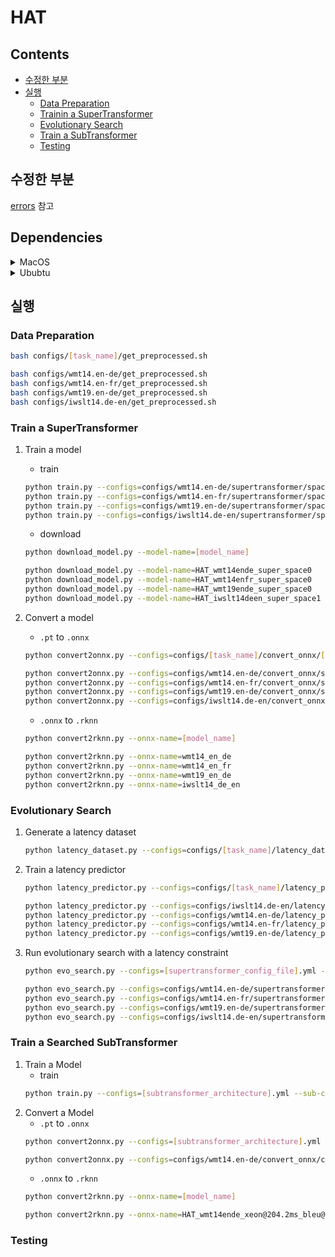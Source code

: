 
# HAT

## Contents
* [수정한 부분](#수정한-부분)  
* [실행](#실행)  
  * [Data Preparation](#data-preparation)  
  * [Trainin a SuperTransformer](#train-a-supertransformer)  
  * [Evolutionary Search](#evolutionary-search)
  * [Train a SubTransformer](#train-a-supertransformer)
  * [Testing](#testing)  



## 수정한 부분
[errors](https://github.com/ei-ai/HAT/tree/main/errors) 참고

## Dependencies
<details>
<summary> MacOS </summary>
<div markdown=1>

* OS: Sonoma 14.1
* GPU: 14개(Apple M3 Pro)
* Python = 3.9.21
* requirements.txt
    ```sh
    build==1.2.2.post1
    cffi==1.17.1
    click==8.1.8
    colorama==0.4.6
    coloredlogs==15.0.1
    ConfigArgParse==1.7
    Cython==3.0.11
    -e git+https://github.com/mit-han-lab/hardware-aware-transformers.git@70e5a279d080670208249fdd98ed731fa9bcc466#egg=fairseq
    fastBPE @ file:///Users/(생략)/hardware-aware-transformers/fastBPE
    filelock==3.16.1
    flatbuffers==24.12.23
    fsspec==2024.12.0
    humanfriendly==10.0
    importlib_metadata==8.5.0
    Jinja2==3.1.5
    joblib==1.4.2
    lxml==5.3.0
    MarkupSafe==3.0.2
    mpmath==1.3.0
    networkx==3.2.1
    numpy==2.0.2
    onnx==1.17.0
    onnxruntime==1.19.2
    packaging==24.2
    portalocker==3.0.0
    protobuf==5.29.2
    pycparser==2.22
    pyproject_hooks==1.2.0
    regex==2024.11.6
    sacrebleu==2.4.3
    sacremoses==0.1.1
    sympy==1.13.1
    tabulate==0.9.0
    tensorboardX==2.6.2.2
    tomli==2.2.1
    torch==2.5.1
    tqdm==4.67.1
    typing_extensions==4.12.2
    ujson==5.10.0
    zipp==3.21.0
    ```

</div>
</details>

<details>
<summary> Ububtu </summary>
<div markdown=1>

* OS: Ubuntu 22.04 LTS (Windows WSL 사용)
* Python = 3.9.21
* requirements.txt
    ```sh
    cffi==1.17.1
    click==8.1.8
    colorama==0.4.6
    coloredlogs==15.0.1
    ConfigArgParse==1.7
    Cython==3.0.11
    -e git+https://github.com/mit-han-lab/hardware-aware-transformers.git@70e5a279d080670208249fdd98ed731fa9bcc466#egg=fairseq
    fastBPE==0.1.1
    filelock==3.16.1
    flatbuffers==24.12.23
    fsspec==2024.12.0
    humanfriendly==10.0
    Jinja2==3.1.5
    joblib==1.4.2
    lxml==5.3.0
    MarkupSafe==3.0.2
    mpmath==1.3.0
    networkx==3.2.1
    numpy==2.0.2
    nvidia-cublas-cu12==12.4.5.8
    nvidia-cuda-cupti-cu12==12.4.127
    nvidia-cuda-nvrtc-cu12==12.4.127
    nvidia-cuda-runtime-cu12==12.4.127
    nvidia-cudnn-cu12==9.1.0.70
    nvidia-cufft-cu12==11.2.1.3
    nvidia-curand-cu12==10.3.5.147
    nvidia-cusolver-cu12==11.6.1.9
    nvidia-cusparse-cu12==12.3.1.170
    nvidia-nccl-cu12==2.21.5
    nvidia-nvjitlink-cu12==12.4.127
    nvidia-nvtx-cu12==12.4.127
    onnx==1.17.0
    onnxruntime==1.19.2
    packaging==24.2
    portalocker==3.1.1
    protobuf==5.29.2
    pycparser==2.22
    regex==2024.11.6
    sacrebleu==2.5.0
    sacremoses==0.1.1
    sympy==1.13.1
    tabulate==0.9.0
    tensorboardX==2.6.2.2
    torch==2.5.1
    tqdm==4.67.1
    triton==3.1.0
    typing_extensions==4.12.2
    ujson==5.10.0
    ```

</div>
</details>


## 실행 
### Data Preparation
```sh
bash configs/[task_name]/get_preprocessed.sh
```
```sh
bash configs/wmt14.en-de/get_preprocessed.sh
bash configs/wmt14.en-fr/get_preprocessed.sh
bash configs/wmt19.en-de/get_preprocessed.sh
bash configs/iwslt14.de-en/get_preprocessed.sh
```


### Train a SuperTransformer
1. Train a model
    * train
    ```sh
    python train.py --configs=configs/wmt14.en-de/supertransformer/space0.yml
    python train.py --configs=configs/wmt14.en-fr/supertransformer/space0.yml
    python train.py --configs=configs/wmt19.en-de/supertransformer/space0.yml
    python train.py --configs=configs/iwslt14.de-en/supertransformer/space1.yml
    ```
    * download
    ```sh
    python download_model.py --model-name=[model_name]
    ```
    ```sh
    python download_model.py --model-name=HAT_wmt14ende_super_space0
    python download_model.py --model-name=HAT_wmt14enfr_super_space0
    python download_model.py --model-name=HAT_wmt19ende_super_space0
    python download_model.py --model-name=HAT_iwslt14deen_super_space1
    ```

2. Convert a model    
    * `.pt` to `.onnx`
    ```sh
    python convert2onnx.py --configs=configs/[task_name]/convert_onnx/[search_space].yml
    ```
    ```sh
    python convert2onnx.py --configs=configs/wmt14.en-de/convert_onnx/super.yml
    python convert2onnx.py --configs=configs/wmt14.en-fr/convert_onnx/super.yml
    python convert2onnx.py --configs=configs/wmt19.en-de/convert_onnx/super.yml
    python convert2onnx.py --configs=configs/iwslt14.de-en/convert_onnx/super.yml
    ```
    * `.onnx` to `.rknn`
    ```sh
    python convert2rknn.py --onnx-name=[model_name]
    ```
    ```sh
    python convert2rknn.py --onnx-name=wmt14_en_de
    python convert2rknn.py --onnx-name=wmt14_en_fr
    python convert2rknn.py --onnx-name=wmt19_en_de
    python convert2rknn.py --onnx-name=iwslt14_de_en
    ```


### Evolutionary Search  
1.  Generate a latency dataset
    ```sh
    python latency_dataset.py --configs=configs/[task_name]/latency_dataset/[hardware_name].yml
    ```
2. Train a latency predictor
    ```sh
    python latency_predictor.py --configs=configs/[task_name]/latency_predictor/[hardware_name].yml
    ```
    ```sh
    python latency_predictor.py --configs=configs/iwslt14.de-en/latency_predictor/npu.yml
    python latency_predictor.py --configs=configs/wmt14.en-de/latency_predictor/npu.yml
    python latency_predictor.py --configs=configs/wmt14.en-fr/latency_predictor/npu.yml
    python latency_predictor.py --configs=configs/wmt19.en-de/latency_predictor/npu.yml
    ```
3. Run evolutionary search with a latency constraint  
    ```sh
    python evo_search.py --configs=[supertransformer_config_file].yml --evo-configs=[evo_settings].yml
    ```
    ```sh
    python evo_search.py --configs=configs/wmt14.en-de/supertransformer/space0.yml --evo-configs=configs/wmt14.en-de/evo_search/wmt14ende_npu.yml
    python evo_search.py --configs=configs/wmt14.en-fr/supertransformer/space0.yml --evo-configs=configs/wmt14.en-fr/evo_search/wmt14enfr_npu.yml
    python evo_search.py --configs=configs/wmt19.en-de/supertransformer/space0.yml --evo-configs=configs/wmt19.en-fr/evo_search/wmt19ende_npu.yml
    python evo_search.py --configs=configs/iwslt14.de-en/supertransformer/space1.yml --evo-configs=configs/iwslt14.de-en/evo_search/iwslt14deen_npu.yml
    ```


### Train a Searched SubTransformer
1. Train a Model
    * train
    ```sh
    python train.py --configs=[subtransformer_architecture].yml --sub-configs=configs/[task_name]/subtransformer/common.yml
    ```
2. Convert a Model
    * `.pt` to `.onnx`
    ```sh
    python convert2onnx.py --configs=[subtransformer_architecture].yml --sub-configs==configs/[task_name]/convert_onnx/common.yml
    ```
    ```sh
    python convert2onnx.py --configs=configs/wmt14.en-de/convert_onnx/common.yml --sub-configs=configs/wmt14.en-de/convert_onnx/HAT_wmt14ende_xeon@204.2ms_bleu@27.6.yml
    ```
    * `.onnx` to `.rknn`
    ```sh
    python convert2rknn.py --onnx-name=[model_name]
    ```
    ```sh
    python convert2rknn.py --onnx-name=HAT_wmt14ende_xeon@204.2ms_bleu@27.6
    ```


### Testing

